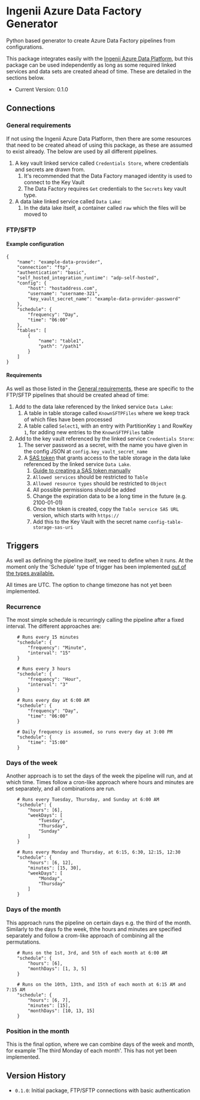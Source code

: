 # Ingenii Azure Data Factory Generator
Python based generator to create Azure Data Factory pipelines from configurations.

This package integrates easily with the [Ingenii Azure Data Platform](https://github.com/ingenii-solutions/azure-data-platform), but this package can be used independently as long as some required linked services and data sets are created ahead of time. These are detailed in the sections below.

* Current Version: 0.1.0

## Connections

### <a name="general_requirements"></a>General requirements

If not using the Ingenii Azure Data Platform, then there are some resources that need to be created ahead of using this package, as these are assumed to exist already. The below are used by all different pipelines.

1. A key vault linked service called `Credentials Store`, where credentials and secrets are drawn from. 
    1. It's recommended that the Data Factory managed identity is used to connect to the Key Vault
    1. The Data Factory requires `Get` credentials to the `Secrets` key vault type.
1. A data lake linked service called `Data Lake`:
    1. In the data lake itself, a container called `raw` which the files will be moved to

### FTP/SFTP

#### Example configuration
```
{
    "name": "example-data-provider",
    "connection": "ftp",
    "authentication": "basic",
    "self_hosted_integration_runtime": "adp-self-hosted",
    "config": {
        "host": "hostaddress.com",
        "username": "username-321",
        "key_vault_secret_name": "example-data-provider-password"
    },
    "schedule": {
        "frequency": "Day",
        "time": "06:00"
    },
    "tables": [
        {
            "name": "table1",
            "path": "/path1"
        }
    ]
}
```
#### Requirements

As well as those listed in the [General requirements](#general_requirements), these are specific to the FTP/SFTP pipelines that should be created ahead of time:

1. Add to the data lake referenced by the linked service `Data Lake`:
    1. A table in table storage called `KnownSFTPFiles` where we keep track of which files have been processed
    1. A table called `Select1`, with an entry with PartitionKey `1` and RowKey `1`, for adding new entries to the `KnownSFTPFiles` table
1. Add to the key vault referenced by the linked service `Credentials Store`:
    1. The server password as a secret, with the name you have given in the config JSON at `config.key_vault_secret_name`
    1. A [SAS token](https://docs.microsoft.com/en-us/azure/storage/common/storage-sas-overview) that grants access to the table storage in the data lake referenced by the linked service `Data Lake`.
        1. [Guide to creating a SAS token manually](https://docs.microsoft.com/en-us/azure/cognitive-services/translator/document-translation/create-sas-tokens?tabs=Containers)
        1. `Allowed services` should be restricted to `Table`
        1. `Allowed resource types` should be restricted to `Object`
        1. All possible permissions should be added
        1. Change the expiration data to be a long time in the future (e.g. 2100-01-01)
        1. Once the token is created, copy the `Table service SAS URL` version, which starts with `https://`
        1. Add this to the Key Vault with the secret name `config-table-storage-sas-uri`

## Triggers

As well as defining the pipeline itself, we need to define when it runs. At the moment only the 'Schedule' type of trigger has been implemented [out of the types available.](https://docs.microsoft.com/en-us/azure/data-factory/concepts-pipeline-execution-triggers)

All times are UTC. The option to change timezone has not yet been implemented.

### Recurrence

The most simple schedule is recurringly calling the pipeline after a fixed interval. The different approaches are:

```
    # Runs every 15 minutes
    "schedule": {
        "frequency": "Minute",
        "interval": "15"
    }

    # Runs every 3 hours
    "schedule": {
        "frequency": "Hour",
        "interval": "3"
    }

    # Runs every day at 6:00 AM
    "schedule": {
        "frequency": "Day",
        "time": "06:00"
    }

    # Daily frequency is assumed, so runs every day at 3:00 PM
    "schedule": {
        "time": "15:00"
    }
```

### Days of the week

Another approach is to set the days of the week the pipeline will run, and at which time. Times follow a cron-like approach where hours and minutes are set separately, and all combinations are run.

```
    # Runs every Tuesday, Thursday, and Sunday at 6:00 AM
    "schedule": {
        "hours": [6],
        "weekDays": [
            "Tuesday",
            "Thursday",
            "Sunday"
        ]
    }

    # Runs every Monday and Thursday, at 6:15, 6:30, 12:15, 12:30
    "schedule": {
        "hours": [6, 12],
        "minutes": [15, 30],
        "weekDays": [
            "Monday",
            "Thursday"
        ]
    }
```

### Days of the month

This approach runs the pipeline on certain days e.g. the third of the month. Similarly to the days fo the week, thhe hours and minutes are specified separately and follow a crom-like approach of combining all the permutations.

```
    # Runs on the 1st, 3rd, and 5th of each month at 6:00 AM
    "schedule": {
        "hours": [6],
        "monthDays": [1, 3, 5]
    }

    # Runs on the 10th, 13th, and 15th of each month at 6:15 AM and 7:15 AM
    "schedule": {
        "hours": [6, 7],
        "minutes": [15],
        "monthDays": [10, 13, 15]
    }
```

### Position in the month

This is the final option, where we can combine days of the week and month, for example 'The third Monday of each month'. This has not yet been implemented.

## Version History

* `0.1.0`: Initial package, FTP/SFTP connections with basic authentication
